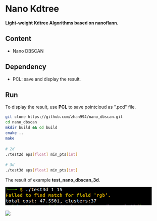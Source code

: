 # Nano Kdtree
**Light-weight Kdtree Algorithms based on nanoflann.**

## Content
- Nano DBSCAN

## Dependency

- PCL: save and display the result.

## Run

To display the result, use **PCL** to save pointcloud as ".pcd" file.

```bash
git clone https://github.com/zhan994/nano_dbscan.git
cd nano_dbscan
mkdir build && cd build
cmake ..
make

# 2d
./test2d eps[float] min_pts[int] 

# 3d
./test3d eps[float] min_pts[int] 
```

The result of example **test_nano_dbscan_3d**.

![](imgs/test_nano_dbscan_3d.png)

![](imgs/test_nano_dbscan_3d.gif)
